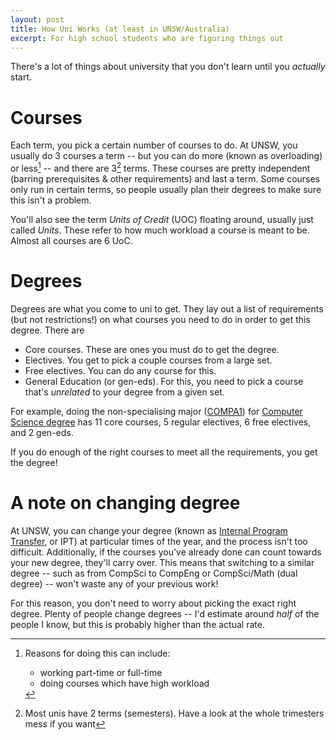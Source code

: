 ```yaml
---
layout: post
title: How Uni Works (at least in UNSW/Australia)
excerpt: For high school students who are figuring things out
---
```


There's a lot of things about university that you don't learn until you *actually* start.

<!--more-->

# Courses

Each term, you pick a certain number of courses to do. At UNSW, you usually do 3 courses a term -- but you can do more (known as overloading) or less[^1] -- and there are 3[^2] terms. These courses are pretty independent (barring prerequisites & other requirements) and last a term. Some courses only run in certain terms, so people usually plan their degrees to make sure this isn't a problem.

[^1]: Reasons for doing this can include:
    - working part-time or full-time
    - doing courses which have high workload

[^2]: Most unis have 2 terms (semesters). Have a look at the whole trimesters mess if you want

You'll also see the term *Units of Credit* (UOC) floating around, usually just called *Units*. These refer to how much workload a course is meant to be. Almost all courses are 6 UoC.

# Degrees

Degrees are what you come to uni to get. They lay out a list of requirements (but not restrictions!) on what courses you need to do in order to get this degree. There are

- Core courses. These are ones you must do to get the degree.
- Electives. You get to pick a couple courses from a large set.
- Free electives. You can do any course for this.
- General Education (or gen-eds). For this, you need to pick a course that's *unrelated* to your degree from a given set.

For example, doing the non-specialising major ([COMPA1]) for [Computer Science degree][cs-degree] has 11 core courses, 5 regular electives, 6 free electives, and 2 gen-eds.

[COMPA1]: https://www.handbook.unsw.edu.au/undergraduate/specialisations/2021/COMPA1
[cs-degree]: https://www.handbook.unsw.edu.au/undergraduate/programs/2021/3778

If you do enough of the right courses to meet all the requirements, you get the degree!

# A note on changing degree

At UNSW, you can change your degree (known as [Internal Program Transfer][ipt], or IPT) at particular times of the year, and the process isn't too difficult. Additionally, if the courses you've already done can count towards your new degree, they'll carry over. This means that switching to a similar degree -- such as from CompSci to CompEng or CompSci/Math (dual degree) -- won't waste any of your previous work!

[ipt]: https://student.unsw.edu.au/ipt

For this reason, you don't need to worry about picking the exact right degree. Plenty of people change degrees -- I'd estimate around *half* of the people I know, but this is probably higher than the actual rate.
